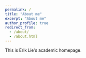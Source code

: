 ```yaml
---
permalink: /
title: "About me"
excerpt: "About me"
author_profile: true
redirect_from: 
  - /about/
  - /about.html
---
```


This is Erik Lie's academic homepage.
